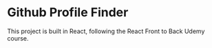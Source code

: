 # Github Profile Finder

This project is built in React, following the React Front to Back Udemy course. 